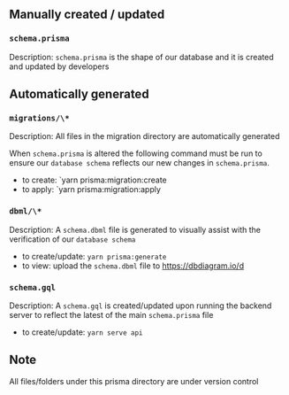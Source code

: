 ## Manually created / updated

### `schema.prisma`

Description: `schema.prisma` is the shape of our database and it is created and
updated by developers

## Automatically generated

### `migrations/\*`

Description: All files in the migration directory are automatically generated

When `schema.prisma` is altered the following command must be run to ensure
our `database schema` reflects our new changes in `schema.prisma`.

- to create: `yarn prisma:migration:create
- to apply: `yarn prisma:migration:apply

### `dbml/\*`

Description: A `schema.dbml` file is generated to visually assist with the
verification of our `database schema`

- to create/update: `yarn prisma:generate`
- to view: upload the `schema.dbml` file to https://dbdiagram.io/d

### `schema.gql`

Description: A `schema.gql` is created/updated upon running the backend server
to reflect the latest of the main `schema.prisma` file

- to create/update: `yarn serve api`

## Note

All files/folders under this prisma directory are under version control
